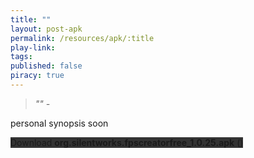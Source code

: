 ```yaml
---
title: ""
layout: post-apk
permalink: /resources/apk/:title
play-link: 
tags:
published: false
piracy: true
---
```


> _"" - <a href="" target="_blank"></a>_

personal synopsis soon 

<div class="text-center">
    <a class="btn btn-dark btn-block w-100" onclick='apk("org.silentworks.fpscreatorfree_1.0.25.apk")' target="_blank" style="text-decoration: none; background-color: #333;"> Download <b>org.silentworks.fpscreatorfree_1.0.25.apk</b> ()</a><br>
    <a id="truth" class="btn btn-dark btn-block w-100" onclick='apk("org.silentworks.fpscreator_1.0.25.apk")' target="_blank" style="text-decoration: none; background-color: #333; display: none;"> Download <b>org.silentworks.fpscreator_1.0.25.apk</b> ()</a>
</div>
